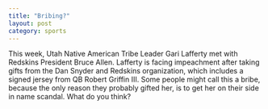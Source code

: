 ```yaml
---
title: "Bribing?"
layout: post
category: sports
---
```


This week, Utah Native American Tribe Leader Gari Lafferty met with Redskins President Bruce Allen. Lafferty is facing impeachment after taking gifts from the Dan Snyder and Redskins organization, which includes a signed jersey from QB Robert Griffin III. Some people might call this a bribe, because the only reason they probably gifted her, is to get her on their side in name scandal. What do you think?
